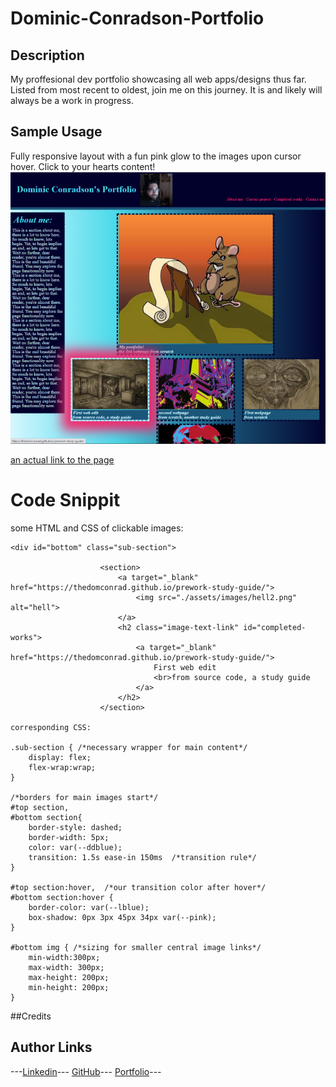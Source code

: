 # Dominic-Conradson-Portfolio

## Description

My proffesional dev portfolio showcasing all web apps/designs thus far. Listed from most recent to oldest, join me on this journey. It is and likely will always be a work in progress.

## Sample Usage
Fully responsive layout with a fun pink glow to the images upon cursor hover. Click to your hearts content!
![screenshot](./assets/images/portfolioscreen.png)

[an actual link to the page](https://thedomconrad.github.io/Dominic-Conradson-Portfolio/)

# Code Snippit
some HTML and CSS of clickable images:

```
<div id="bottom" class="sub-section">
                    
                    <section>
                        <a target="_blank" href="https://thedomconrad.github.io/prework-study-guide/">
                            <img src="./assets/images/hell2.png" alt="hell">
                        </a>
                        <h2 class="image-text-link" id="completed-works">
                            <a target="_blank" href="https://thedomconrad.github.io/prework-study-guide/">
                                First web edit
                                <br>from source code, a study guide
                            </a>
                        </h2>
                    </section>

corresponding CSS:

.sub-section { /*necessary wrapper for main content*/
    display: flex;
    flex-wrap:wrap;
}

/*borders for main images start*/
#top section,
#bottom section{
    border-style: dashed;
    border-width: 5px;
    color: var(--ddblue);
    transition: 1.5s ease-in 150ms  /*transition rule*/
}

#top section:hover,  /*our transition color after hover*/
#bottom section:hover {
    border-color: var(--lblue);
    box-shadow: 0px 3px 45px 34px var(--pink);
}

#bottom img { /*sizing for smaller central image links*/
    min-width:300px;
    max-width: 300px;
    max-height: 200px;
    min-height: 200px;
}
```

##Credits
## Author Links
---[Linkedin](https://www.linkedin.com/in/dominic-conradson-76638b172/)---
[GitHub](https://github.com/theDomConrad/)---
[Portfolio](https://thedomconrad.github.io/Dominic-Conradson-Portfolio/)---